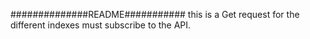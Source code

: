 ##############README###########
this is a Get request for the different indexes
must subscribe to the API.
